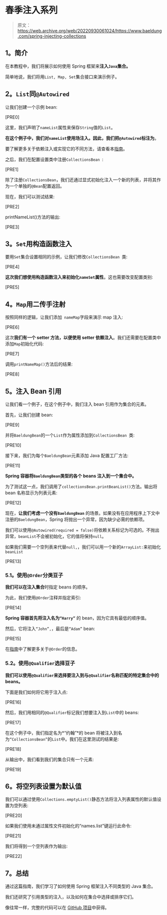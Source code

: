 # 春季注入系列

> 原文：<https://web.archive.org/web/20220930061024/https://www.baeldung.com/spring-injecting-collections>

## **1。简介**

在本教程中，我们将展示如何使用 Spring 框架来**注入`Java`集合。**

简单地说，我们将用`List, Map, Set`集合接口来演示例子。

## **2。`List`同`@Autowired`**

让我们创建一个示例 bean:

[PRE0]

这里，我们声明了`nameList`属性来保存`String`值的`List`。

**在这个例子中，我们对`nameList`使用场注入。因此，我们把`@Autowired`标注为**。

要了解更多关于依赖注入或实现它的不同方法，请查看本[指南](/web/20221126224914/https://www.baeldung.com/inversion-control-and-dependency-injection-in-spring)。

之后，我们在配置设置类中注册`CollectionsBean `:

[PRE1]

除了注册`CollectionsBean`，我们还通过显式初始化注入一个新的列表，并将其作为一个单独的`@Bean`配置返回。

现在，我们可以测试结果:

[PRE2]

printNameList()方法的输出:

[PRE3]

## **3。`Set`用构造函数注入**

要用`Set`集合设置相同的示例，让我们修改`CollectionsBean `类:

[PRE4]

**这次我们想使用构造函数注入来初始化`nameSet`属性**。这也需要改变配置类别:

[PRE5]

## **4。`Map`用二传手注射**

按照同样的逻辑，让我们添加` nameMap`字段来演示 map 注入:

[PRE6]

这次**我们有一个 setter 方法，以便使用 setter 依赖注入**。我们还需要在配置类中添加`Map`初始化代码:

[PRE7]

调用`printNameMap()`方法后的结果:

[PRE8]

## **5。注入 Bean 引用**

让我们看一个例子，在这个例子中，我们注入 bean 引用作为集合的元素。

首先，让我们创建 bean:

[PRE9]

并将`BaeldungBean`的一个`List`作为属性添加到`CollectionsBean `类:

[PRE10]

接下来，我们为每个`BaeldungBean`元素添加 Java 配置工厂方法:

[PRE11]

**Spring 容器将`BaeldungBean`类型的各个 beans 注入到一个集合中。**

为了测试这一点，我们调用了`collectionsBean.printBeanList()`方法。输出将 bean 名称显示为列表元素:

[PRE12]

现在，**让我们考虑一个没有`BaeldungBean`** 的场景。如果没有在应用程序上下文中注册的`BaeldungBean`，Spring 将抛出一个异常，因为缺少必需的依赖项。

我们可以使用`@Autowired(required = false)`将依赖关系标记为可选的。不抛出异常，`beanList`不会被初始化，它的值将保持`null`。

如果我们需要一个空列表来代替`null,`，我们可以用一个新的`ArrayList:`来初始化`beanList`

[PRE13]

### **5.1。使用`@Order`分类豆子**

**我们可以在注入集合**时指定 beans 的顺序。

为此，我们使用`@Order`注释并指定索引:

[PRE14]

**Spring 容器首先将注入名为`“Harry”`** 的 bean，因为它具有最低的顺序值。

然后，它将注入`“John”,`，最后是`“Adam”` bean:

[PRE15]

在[指南](/web/20221126224914/https://www.baeldung.com/spring-order)中了解更多关于`@Order`的信息。

### **5.2。使用`@Qualifier`选择豆子**

**我们可以使用`@Qualifier`来选择要注入到与`@Qualifier`名称匹配的特定集合中的 beans。**

下面是我们如何将它用于注入点:

[PRE16]

然后，我们用相同的`@Qualifier`标记我们想要注入到`List`中的 beans:

[PRE17]

在这个例子中，我们指定名为*“约翰”*的 bean 将被注入到名为`“CollectionsBean”`的`List`中。我们在这里测试的结果是:

[PRE18]

从输出中，我们看到我们的集合只有一个元素:

[PRE19]

## **6。将空列表设置为默认值**

我们可以通过使用`Collections.emptyList()`静态方法将注入列表属性的默认值设置为空列表:

[PRE20]

如果我们使用未通过属性文件初始化的“names.list”键运行此命令:

[PRE21]

我们将得到一个空列表作为输出:

[PRE22]

## **7。总结**

通过这篇指南，我们学习了如何使用 Spring 框架注入不同类型的 Java 集合。

我们还研究了引用类型的注入，以及如何在集合中选择或排序它们。

像往常一样，完整的代码可以在 [GitHub 项目](https://web.archive.org/web/20221126224914/https://github.com/eugenp/tutorials/tree/master/spring-di-2)中获得。